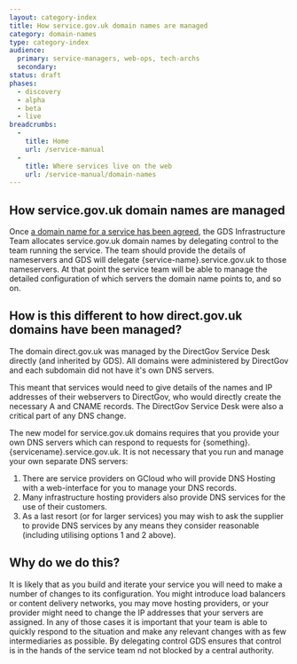 ```yaml
---
layout: category-index
title: How service.gov.uk domain names are managed
category: domain-names
type: category-index
audience:
  primary: service-managers, web-ops, tech-archs
  secondary:
status: draft
phases:
  - discovery
  - alpha
  - beta
  - live
breadcrumbs:
  -
    title: Home
    url: /service-manual
  -
    title: Where services live on the web
    url: /service-manual/domain-names
---
```


## How service.gov.uk domain names are managed

Once [a domain name for a service has been agreed](/service-manual/domain-names/setting-up.html), the
GDS Infrastructure Team allocates service.gov.uk domain names by delegating control to the team running
the service. The team should provide the details of nameservers and GDS will delegate
{service-name}.service.gov.uk to those nameservers. At that point the service team will be able to
manage the detailed configuration of which servers the domain name points to, and so on.

## How is this different to how direct.gov.uk domains have been managed?

The domain direct.gov.uk was managed by the DirectGov Service Desk directly (and inherited by GDS).
All domains were administered by DirectGov and each subdomain did not have it's own DNS servers.

This meant that services would need to give details of the names and IP addresses of their webservers
to DirectGov, who would directly create the necessary A and CNAME records. The DirectGov Service Desk
were also a critical part of any DNS change.

The new model for service.gov.uk domains requires that you provide your own DNS servers which can
respond to requests for {something}.{servicename}.service.gov.uk. It is not necessary that you run
and manage your own separate DNS servers:

1. There are service providers on GCloud who will provide DNS Hosting with a web-interface for you
   to manage your DNS records.
2. Many infrastructure hosting providers also provide DNS services for the use of their customers.
3. As a last resort (or for larger services) you may wish to ask the supplier to provide DNS services
   by any means they consider reasonable (including utilising options 1 and 2 above).

## Why do we do this?

It is likely that as you build and iterate your service you will need to make a number of changes to its
configuration. You might introduce load balancers or content delivery networks, you may move hosting
providers, or your provider might need to change the IP addresses that your servers are assigned. In any
of those cases it is important that your team is able to quickly respond to the situation and make any
relevant changes with as few intermediaries as possible. By delegating control GDS ensures that control
is in the hands of the service team nd not blocked by a central authority.
